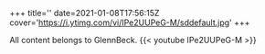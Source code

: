+++
title=''
date=2021-01-08T17:56:15Z
cover='https://i.ytimg.com/vi/IPe2UUPeG-M/sddefault.jpg'
+++

All content belongs to GlennBeck.
{{< youtube IPe2UUPeG-M >}}
